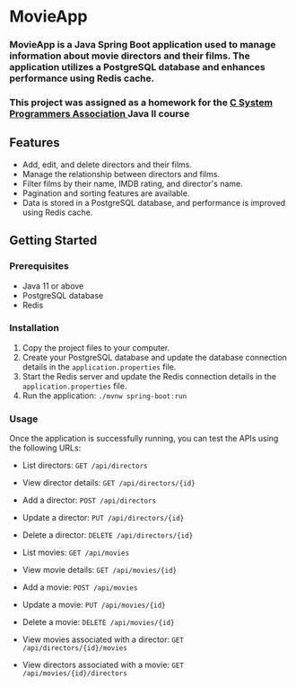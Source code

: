 # MovieApp


### MovieApp is a Java Spring Boot application used to manage information about movie directors and their films. The application utilizes a PostgreSQL database and enhances performance using Redis cache.
### This project was assigned as a homework for the [C System Programmers Association ](https://csystem.org/) Java II course 

## Features

- Add, edit, and delete directors and their films.
- Manage the relationship between directors and films.
- Filter films by their name, IMDB rating, and director's name.
- Pagination and sorting features are available.
- Data is stored in a PostgreSQL database, and performance is improved using Redis cache.

## Getting Started

### Prerequisites

- Java 11 or above
- PostgreSQL database
- Redis

### Installation

1. Copy the project files to your computer.
2. Create your PostgreSQL database and update the database connection details in the `application.properties` file.
3. Start the Redis server and update the Redis connection details in the `application.properties` file.
4. Run the application: `./mvnw spring-boot:run`

### Usage

Once the application is successfully running, you can test the APIs using the following URLs:

- List directors: `GET /api/directors`
- View director details: `GET /api/directors/{id}`
- Add a director: `POST /api/directors`
- Update a director: `PUT /api/directors/{id}`
- Delete a director: `DELETE /api/directors/{id}`

- List movies: `GET /api/movies`
- View movie details: `GET /api/movies/{id}`
- Add a movie: `POST /api/movies`
- Update a movie: `PUT /api/movies/{id}`
- Delete a movie: `DELETE /api/movies/{id}`

- View movies associated with a director: `GET /api/directors/{id}/movies`
- View directors associated with a movie: `GET /api/movies/{id}/directors`


